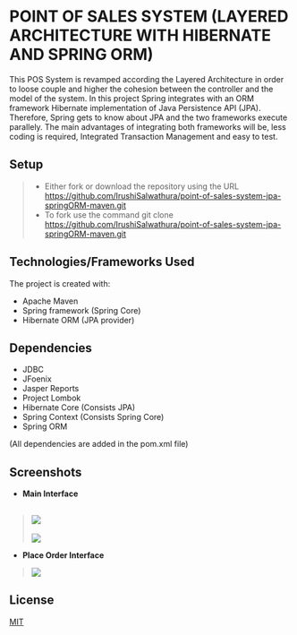 # POINT OF SALES SYSTEM (LAYERED ARCHITECTURE WITH HIBERNATE AND SPRING ORM)

This POS System is revamped according the Layered Architecture in order to loose couple and  higher the cohesion between the controller and the model of the system. In this project Spring integrates with an ORM framework Hibernate implementation of Java Persistence API (JPA). Therefore, Spring gets to know about JPA and the two frameworks execute parallely. The main advantages of integrating both frameworks will be, less coding is required, Integrated Transaction Management and easy to test.

## Setup

> - Either fork or download the repository using the URL <https://github.com/IrushiSalwathura/point-of-sales-system-jpa-springORM-maven.git>
> - To fork use the command git clone https://github.com/IrushiSalwathura/point-of-sales-system-jpa-springORM-maven.git

## Technologies/Frameworks Used

The project is created with:
* Apache Maven
* Spring framework (Spring Core)
* Hibernate ORM (JPA provider)

## Dependencies

* JDBC
* JFoenix
* Jasper Reports
* Project Lombok
* Hibernate Core (Consists JPA)
* Spring Context (Consists Spring Core)
* Spring ORM

(All dependencies are added in the pom.xml file)

## Screenshots
- **Main Interface**
>![][1]
>---
>![][2]
- **Place Order Interface**
>![][3]

[1]: https://github.com/IrushiSalwathura/point-of-sales-system-jpa-springORM-maven/blob/master/src/main/resources/asset/screenshots/pos-main.png
[2]: https://github.com/IrushiSalwathura/point-of-sales-system-jpa-springORM-maven/blob/master/src/main/resources/asset/screenshots/pos-main-customer.png
[3]: https://github.com/IrushiSalwathura/point-of-sales-system-jpa-springORM-maven/blob/master/src/main/resources/asset/screenshots/pos-placeorder.png


## License
[MIT](https://github.com/IrushiSalwathura/point-of-sales-system-jpa-springORM-maven/blob/master/LICENSE.txt)




